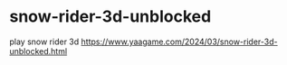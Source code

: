 # snow-rider-3d-unblocked
play snow rider 3d https://www.yaagame.com/2024/03/snow-rider-3d-unblocked.html
